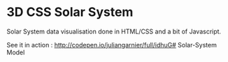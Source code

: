 3D CSS Solar System 
===================

Solar System data visualisation done in HTML/CSS and a bit of Javascript.

See it in action : http://codepen.io/juliangarnier/full/idhuG# Solar-System Model
